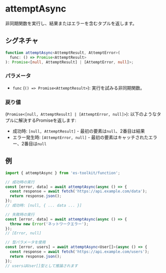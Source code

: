 # attemptAsync

非同期関数を実行し、結果またはエラーを含むタプルを返します。

## シグネチャ

```typescript
function attemptAsync<AttemptResult, AttemptError>(
  func: () => Promise<AttemptResult>
): Promise<[null, AttemptResult] | [AttemptError, null]>;
```

### パラメータ

- `func` (`() => Promise<AttemptResult>`): 実行を試みる非同期関数。

### 戻り値

(`Promise<[null, AttemptResult] | [AttemptError, null]>`): 以下のようなタプルに解決するPromiseを返します:

- 成功時: `[null, AttemptResult]` - 最初の要素は`null`、2番目は結果
- エラー発生時: `[AttemptError, null]` - 最初の要素はキャッチされたエラー、2番目は`null`

## 例

```typescript
import { attemptAsync } from 'es-toolkit/function';

// 成功時の実行
const [error, data] = await attemptAsync(async () => {
  const response = await fetch('https://api.example.com/data');
  return response.json();
});
// 成功時: [null, { ... data ... }]

// 失敗時の実行
const [error, data] = await attemptAsync(async () => {
  throw new Error('ネットワークエラー');
});
// [Error, null]

// 型パラメータを使用
const [error, users] = await attemptAsync<User[]>(async () => {
  const response = await fetch('https://api.example.com/users');
  return response.json();
});
// usersはUser[]型として推論されます
```

